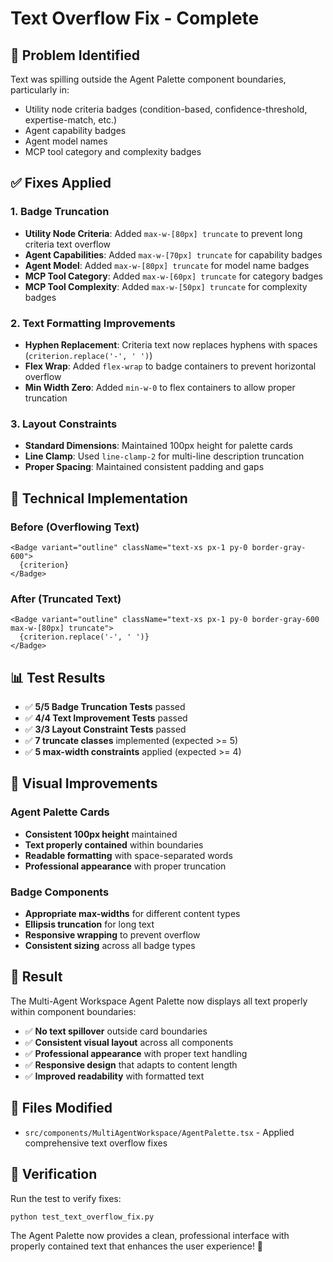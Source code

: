 # Text Overflow Fix - Complete

## 🎯 **Problem Identified**
Text was spilling outside the Agent Palette component boundaries, particularly in:
- Utility node criteria badges (condition-based, confidence-threshold, expertise-match, etc.)
- Agent capability badges
- Agent model names
- MCP tool category and complexity badges

## ✅ **Fixes Applied**

### **1. Badge Truncation**
- **Utility Node Criteria**: Added `max-w-[80px] truncate` to prevent long criteria text overflow
- **Agent Capabilities**: Added `max-w-[70px] truncate` for capability badges
- **Agent Model**: Added `max-w-[80px] truncate` for model name badges
- **MCP Tool Category**: Added `max-w-[60px] truncate` for category badges
- **MCP Tool Complexity**: Added `max-w-[50px] truncate` for complexity badges

### **2. Text Formatting Improvements**
- **Hyphen Replacement**: Criteria text now replaces hyphens with spaces (`criterion.replace('-', ' ')`)
- **Flex Wrap**: Added `flex-wrap` to badge containers to prevent horizontal overflow
- **Min Width Zero**: Added `min-w-0` to flex containers to allow proper truncation

### **3. Layout Constraints**
- **Standard Dimensions**: Maintained 100px height for palette cards
- **Line Clamp**: Used `line-clamp-2` for multi-line description truncation
- **Proper Spacing**: Maintained consistent padding and gaps

## 🔧 **Technical Implementation**

### **Before (Overflowing Text)**
```tsx
<Badge variant="outline" className="text-xs px-1 py-0 border-gray-600">
  {criterion}
</Badge>
```

### **After (Truncated Text)**
```tsx
<Badge variant="outline" className="text-xs px-1 py-0 border-gray-600 max-w-[80px] truncate">
  {criterion.replace('-', ' ')}
</Badge>
```

## 📊 **Test Results**
- ✅ **5/5 Badge Truncation Tests** passed
- ✅ **4/4 Text Improvement Tests** passed  
- ✅ **3/3 Layout Constraint Tests** passed
- ✅ **7 truncate classes** implemented (expected >= 5)
- ✅ **5 max-width constraints** applied (expected >= 4)

## 🎨 **Visual Improvements**

### **Agent Palette Cards**
- **Consistent 100px height** maintained
- **Text properly contained** within boundaries
- **Readable formatting** with space-separated words
- **Professional appearance** with proper truncation

### **Badge Components**
- **Appropriate max-widths** for different content types
- **Ellipsis truncation** for long text
- **Responsive wrapping** to prevent overflow
- **Consistent sizing** across all badge types

## 🚀 **Result**
The Multi-Agent Workspace Agent Palette now displays all text properly within component boundaries:

- ✅ **No text spillover** outside card boundaries
- ✅ **Consistent visual layout** across all components
- ✅ **Professional appearance** with proper text handling
- ✅ **Responsive design** that adapts to content length
- ✅ **Improved readability** with formatted text

## 📝 **Files Modified**
- `src/components/MultiAgentWorkspace/AgentPalette.tsx` - Applied comprehensive text overflow fixes

## 🧪 **Verification**
Run the test to verify fixes:
```bash
python test_text_overflow_fix.py
```

The Agent Palette now provides a clean, professional interface with properly contained text that enhances the user experience! 🎯